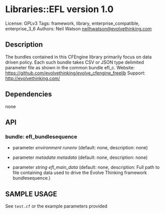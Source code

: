 # Libraries::EFL version 1.0

License: GPLv3
Tags: framework, library, enterprise_compatible, enterprise_3_6
Authors: Neil Watson <neilhwatson@evolvethinking.com>

## Description
The bundles contained in this CFEngine library primarily focus on data driven policy. Each such bundle takes CSV or JSON type delimited parameter file as shown in the common bundle efl_c. Website: https://github.com/evolvethinking/evolve_cfengine_freelib Support: http://evolvethinking.com/

## Dependencies
none

## API
### bundle: efl_bundlesequence
* parameter _environment_ *runenv* (default: none, description: none)

* parameter _metadata_ *metadata* (default: none, description: none)

* parameter _string_ *efl_main_data* (default: none, description: Full path to file containing data used to drive the Evolve Thinking framework bundlesequence.)


## SAMPLE USAGE
See `test.cf` or the example parameters provided

